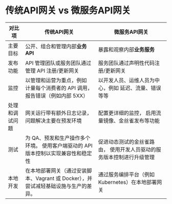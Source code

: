 # 传统API网关 vs 微服务API网关

| 对比项         | 传统API网关                                                  | 微服务API网关                                                |
| -------------- | ------------------------------------------------------------ | ------------------------------------------------------------ |
| 主要目标       | 公开、组合和管理内部**业务 API**                             | 暴露和观察内部**业务服务**                                   |
| 发布功能       | API 管理团队或服务团队通过管理 API 注册/更新网关             | 服务团队通过声明性代码注册/更新网关                          |
| 监控           | 以管理和运营为重点，例如 计量每个消费者的 API 调用，报告错误（例如内部 5XX） | 以开发人员、运维人员为中心，例如 延迟、流量、错误等等        |
| 处理和调试问题 | 网关运行带有额外日志记录，问题解决主要在预发环境             | 配置更详细的监控， 启用流量镜像、金丝雀发布等功能            |
| 测试           | 为 QA、预发和生产操作多个环境。 使用客户端驱动的 API 版本控制以实现兼容性和稳定性 | 促进动态测试的金丝雀路由， 使用开发人员驱动的服务版本控制进行升级管理 |
| 本地开发       | 在本地部署网关（通过安装脚本、Vagrant 或 Docker），并尝试减轻基础设施与生产的差异。 | 通过服务编排平台（例如 Kubernetes）在本地部署网关            |

